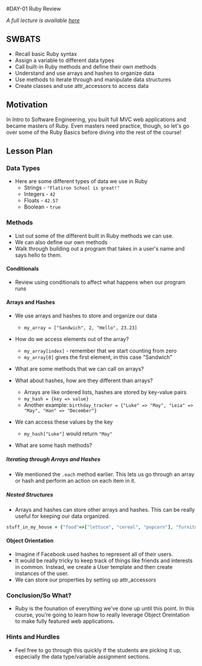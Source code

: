 #DAY-01 Ruby Review

_A full lecture is available [here](LECTURE.md)_

## SWBATS

+ Recall basic Ruby syntax
+ Assign a variable to different data types
+ Call built-in Ruby methods and define their own methods
+ Understand and use arrays and hashes to organize data
+ Use methods to iterate through and manipulate data structures
+ Create classes and use attr_accessors to access data

## Motivation

In Intro to Software Engineering, you built full MVC web applications and became masters of Ruby. Even masters need practice, though, so let's go over some of the Ruby Basics before diving into the rest of the course!

## Lesson Plan

### Data Types

+ Here are some different types of data we use in Ruby
	* Strings - `"Flatiron School is great!"`
	* Integers - `42`
	* Floats - `42.57`
	* Boolean - `true`

### Methods

+ List out some of the different built in Ruby methods we can use. 
+ We can also define our own methods
+ Walk through building out a program that takes in a user's name and says hello to them. 

#### Conditionals

+ Review using conditionals to affect what happens when our program runs

#### Arrays and Hashes

+ We use arrays and hashes to store and organize our data
	* `my_array = ["Sandwich", 2, "Hello", 23.23]`
+ How do we access elements out of the array? 
	* `my_array[index]` - remember that we start counting from zero
	* `my_array[0]` gives the first element, in this case "Sandwich"
+ What are some methods that we can call on arrays?

+ What about hashes, how are they different than arrays?
	* Arrays are like ordered lists, hashes are stored by key-value pairs
	* `my_hash = {key => value}`
	* Another example: `birthday_tracker = {"Luke" => "May", "Leia" => "May", "Han" => "December"}`
+ We can access these values by the key
	* `my_hash["Luke"]` would return `"May"`
+ What are some hash methods? 


##### Iterating through Arrays and Hashes

+ We mentioned the `.each` method earlier. This lets us go through an array or hash and perform an action on each item in it. 
	
##### Nested Structures

+ Arrays and hashes can store other arrays and hashes. This can be really useful for keeping our data organized.
```ruby
stuff_in_my_house = {"food"=>["lettuce", "cereal", "popcorn"], "furniture" =>["sofa", "bed", "chair"], "electronics" => ["TV", "Laptop", "PlayStation"]}
```

#### Object Orientation
+ Imagine if Facebook used hashes to represent all of their users. 
+ It would be really tricky to keep track of things like friends and interests in common. Instead, we create a User template and then create instances of the user. 
+ We can store our properties by setting up attr_accessors


### Conclusion/So What?

+ Ruby is the founation of everything we've done up until this point. In this course, you're going to learn how to really leverage Object Oreintation to make fully featured web applications. 

### Hints and Hurdles
+ Feel free to go through this quickly if the students are picking it up, especially the data type/variable assignment sections. 


